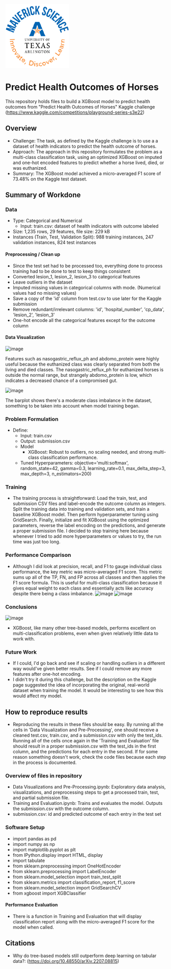 ![](UTA-DataScience-Logo.png)

# Predict Health Outcomes of Horses

This repository holds files to build a XGBoost model to predict health outcomes from "Predict Health Outcomes of Horses" Kaggle challenge (https://www.kaggle.com/competitions/playground-series-s3e22) 

## Overview

  * Challenge: The task, as defined by the Kaggle challenge is to use a a dataset of health indicators to predict the health outcome of horses.
  * Approach: The approach in this repository formulates the problem as a multi-class classification task, using an optimized XGBoost on imputed and one-hot encoded features to predict whether a horse lived, died, or was euthanized.
  * Summary: The XGBoost model achieved a micro-averaged F1 score of 73.48% on the Kaggle test dataset.
## Summary of Workdone

### Data

  * Type: Categorical and Numerical
    * Input: train.csv: dataset of health indicators with outcome labeled
  * Size: 1,235 rows, 29 features, file size: 229 kB
  * Instances (Train, Test, Validation Split): 988 training instances, 247 validation instances, 824 test instances

#### Preprocessing / Clean up
* Since the test set had to be processed too, everything done to process training had to be done to test to keep things consistent
* Converted lesion_1, lesion_2, lesion_3 to categorical features
* Leave outliers in the dataset
* Imputed missing values in categorical columns with mode. (Numerical values had no missing values)
* Save a copy of the 'id' column from test.csv to use later for the Kaggle submission
* Remove redundant/irrelevant columns: 'id', 'hospital_number', 'cp_data', 'lesion_2', 'lesion_3'
* One-hot encode all the categorical features except for the outcome column

#### Data Visualization

![image](https://github.com/user-attachments/assets/a9a3a618-1bcd-4374-ba22-255d89564d2b)

Features such as nasogastric_reflux_ph and abdomo_protein were highly useful because the euthanized class was clearly separated from both the living and died classes. The nasogastric_reflux_ph for euthanized horses is outside the normal range, but strangely abdomo_protein is low, which indicates a decreased chance of a compromised gut.

![image](https://github.com/user-attachments/assets/b63215d8-84b8-4235-b936-85a81e7ec1e9)

The barplot shows there's a moderate class imbalance in the dataset, something to be taken into account when model training began.


### Problem Formulation

* Define:
  * Input: train.csv
  * Output: submission.csv
  * Model
    * XGBoost: Robust to outliers, no scaling needed, and strong multi-class classification performance.
  * Tuned Hyperparameters: objective='multi:softmax', random_state=42, gamma=0.3, learning_rate=0.1, max_delta_step=3, max_depth=3, n_estimators=200)

### Training

* The training process is straightforward: Load the train, test, and submission CSV files and label-encode the outcome column as integers. Split the training data into training and validation sets, and train a baseline XGBoost model. Then perform hyperparameter tuning using GridSearch. Finally, initialize and fit XGBoost using the optimized parameters, reverse the label encoding on the predictions, and generate a proper submission file. I decided to stop training here because whenever I tried to add more hyperparameters or values to try, the run time was just too long. 

### Performance Comparison

* Although I did look at precision, recall, and F1 to gauge individual class performance, the key metric was micro-averaged F1 score. This metric sums up all of the TP, FN, and FP across all classes and then applies the F1 score formula. This is useful for multi-class classification because it gives equal weight to each class and essentially acts like accuracy despite there being a class imbalance.
![image](https://github.com/user-attachments/assets/ba2e2942-bc30-4ea4-af2b-06b5ce593f0a)
![image](https://github.com/user-attachments/assets/d8f3626e-4f5e-4c25-8771-bf44c56440b5)

### Conclusions

![image](https://github.com/user-attachments/assets/a871120d-4dd9-4934-b2f4-2d9d029dc283)

* XGBoost, like many other tree-based models, performs excellent on multi-classification problems, even when given relatively little data to work with.

### Future Work

* If I could, I'd go back and see if scaling or handling outliers in a different way would've given better results. See if I could remove any more features after one-hot encoding.
* I didn't try it during this challenge, but the description on the Kaggle page suggested the idea of incorporating the original, real-world dataset when training the model. It would be interesting to see how this would affect my model.
  
## How to reproduce results

* Reproducing the results in these files should be easy. By running all the cells in 'Data Visualization and Pre-Processing', one should receive a cleaned test.csv, train.csv, and a submission.csv with only the test_ids. Running all of the cells once again in the 'Training and Evaluation' file should result in a proper submission.csv with the test_ids in the first column, and the predictions for each entry in the second. If for some reason something doesn't work, check the code files because each step in the process is documented.

### Overview of files in repository

  * Data Visualizations and Pre-Processing.ipynb: Exploratory data analysis, visualizations, and preprocessing steps to get a processed train, test, and partial submission file.
  * Training and Evaluation.ipynb: Trains and evaluates the model. Outputs the submission.csv with the outcome column. 
  * submission.csv: id and predicted outcome of each entry in the test set

### Software Setup
* import pandas as pd
* import numpy as np
* import matplotlib.pyplot as plt
* from IPython.display import HTML, display
* import tabulate
* from sklearn.preprocessing import OneHotEncoder
* from sklearn.preprocessing import LabelEncoder
* from sklearn.model_selection import train_test_split
* from sklearn.metrics import classification_report, f1_score
* from sklearn.model_selection import GridSearchCV
* from xgboost import XGBClassifier

#### Performance Evaluation

* There is a function in Training and Evaluation that will display classification report along with the micro-averaged F1 score for the model when called.

## Citations

* Why do tree-based models still outperform deep learning on tabular data?: (https://doi.org/10.48550/arXiv.2207.08815) 
